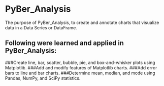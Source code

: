 # PyBer_Analysis
The purpose of PyBer_Analysis, to create and annotate charts that visualize data in a Data Series or DataFrame.

## Following were learned and applied in PyBer_Analysis:
###Create line, bar, scatter, bubble, pie, and box-and-whisker plots using Matplotlib.
###Add and modify features of Matplotlib charts.
###Add error bars to line and bar charts.
###Determine mean, median, and mode using Pandas, NumPy, and SciPy statistics.


